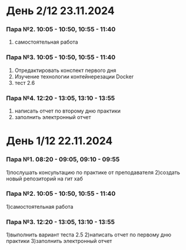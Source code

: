 # День 2/12 23.11.2024
### Пара №2. 10:05 - 10:50, 10:55 - 11:40
1) самостоятельная работа
### Пара №3. 10:05 - 10:50, 10:55 - 11:40
1) Отредактировать конспект первого дня
2) Изучение технологии контейнерезации Docker
3) тест 2.6
### Пара №4. 12:20 - 13:05, 13:10 - 13:55
1) написать отчет по второму дню практики
2) заполнить электронный отчет

# День 1/12 22.11.2024
### Пара №1. 08:20 - 09:05, 09:10 - 09:55
1)послушать консультацию по практике от преподавателя
2)создать новый репозиторий на гит хаб
### Пара №2. 10:05 - 10:50, 10:55 - 11:40
1)самостоятельная работа
### Пара №3. 12:20 - 13:05, 13:10 - 13:55
1)выполнить вариант теста 2.5
2)написать отчет по первому дню практики
3)заполнить электронный отчет
